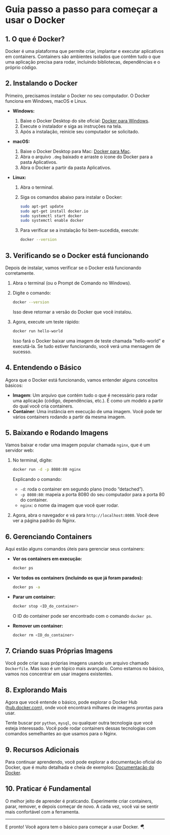# Guia passo a passo para começar a usar o Docker

## 1. **O que é Docker?**

Docker é uma plataforma que permite criar, implantar e executar aplicativos em containers. Containers são ambientes isolados que contêm tudo o que uma aplicação precisa para rodar, incluindo bibliotecas, dependências e o próprio código.

## 2. **Instalando o Docker**

Primeiro, precisamos instalar o Docker no seu computador. O Docker funciona em Windows, macOS e Linux.

- **Windows:**
  1. Baixe o Docker Desktop do site oficial: [Docker para Windows](https://www.docker.com/products/docker-desktop).
  2. Execute o instalador e siga as instruções na tela.
  3. Após a instalação, reinicie seu computador se solicitado.

- **macOS:**
  1. Baixe o Docker Desktop para Mac: [Docker para Mac](https://www.docker.com/products/docker-desktop).
  2. Abra o arquivo `.dmg` baixado e arraste o ícone do Docker para a pasta Aplicativos.
  3. Abra o Docker a partir da pasta Aplicativos.

- **Linux:**
  1. Abra o terminal.
  2. Siga os comandos abaixo para instalar o Docker:

     ```bash
     sudo apt-get update
     sudo apt-get install docker.io
     sudo systemctl start docker
     sudo systemctl enable docker
     ```

  3. Para verificar se a instalação foi bem-sucedida, execute:

     ```bash
     docker --version
     ```

## 3. **Verificando se o Docker está funcionando**

Depois de instalar, vamos verificar se o Docker está funcionando corretamente.

1. Abra o terminal (ou o Prompt de Comando no Windows).
2. Digite o comando:

   ```bash
   docker --version
   ```

   Isso deve retornar a versão do Docker que você instalou.

3. Agora, execute um teste rápido:

   ```bash
   docker run hello-world
   ```

   Isso fará o Docker baixar uma imagem de teste chamada "hello-world" e executá-la. Se tudo estiver funcionando, você verá uma mensagem de sucesso.

## 4. **Entendendo o Básico**

Agora que o Docker está funcionando, vamos entender alguns conceitos básicos:

- **Imagem**: Um arquivo que contém tudo o que é necessário para rodar uma aplicação (código, dependências, etc.). É como um modelo a partir do qual você cria containers.
- **Container**: Uma instância em execução de uma imagem. Você pode ter vários containers rodando a partir da mesma imagem.

## 5. **Baixando e Rodando Imagens**

Vamos baixar e rodar uma imagem popular chamada `nginx`, que é um servidor web:

1. No terminal, digite:

   ```bash
   docker run -d -p 8080:80 nginx
   ```

   Explicando o comando:
   - `-d`: roda o container em segundo plano (modo “detached”).
   - `-p 8080:80`: mapeia a porta 8080 do seu computador para a porta 80 do container.
   - `nginx`: o nome da imagem que você quer rodar.

2. Agora, abra o navegador e vá para `http://localhost:8080`. Você deve ver a página padrão do Nginx.

## 6. **Gerenciando Containers**

Aqui estão alguns comandos úteis para gerenciar seus containers:

- **Ver os containers em execução:**

  ```bash
  docker ps
  ```
  
- **Ver todos os containers (incluindo os que já foram parados):**

  ```bash
  docker ps -a
  ```
  
- **Parar um container:**

  ```bash
  docker stop <ID_do_container>
  ```

  O ID do container pode ser encontrado com o comando `docker ps`.

- **Remover um container:**

  ```bash
  docker rm <ID_do_container>
  ```

## 7. **Criando suas Próprias Imagens**

Você pode criar suas próprias imagens usando um arquivo chamado `Dockerfile`. Mas isso é um tópico mais avançado. Como estamos no básico, vamos nos concentrar em usar imagens existentes.

## 8. **Explorando Mais**

Agora que você entende o básico, pode explorar o Docker Hub ([hub.docker.com](https://hub.docker.com)), onde você encontrará milhares de imagens prontas para usar.

Tente buscar por `python`, `mysql`, ou qualquer outra tecnologia que você esteja interessado. Você pode rodar containers dessas tecnologias com comandos semelhantes ao que usamos para o Nginx.

## 9. **Recursos Adicionais**

Para continuar aprendendo, você pode explorar a documentação oficial do Docker, que é muito detalhada e cheia de exemplos: [Documentação do Docker](https://docs.docker.com/).

## 10. **Praticar é Fundamental**

O melhor jeito de aprender é praticando. Experimente criar containers, parar, remover, e depois começar de novo. A cada vez, você vai se sentir mais confortável com a ferramenta.

____

E pronto! Você agora tem o básico para começar a usar Docker. 🪂
